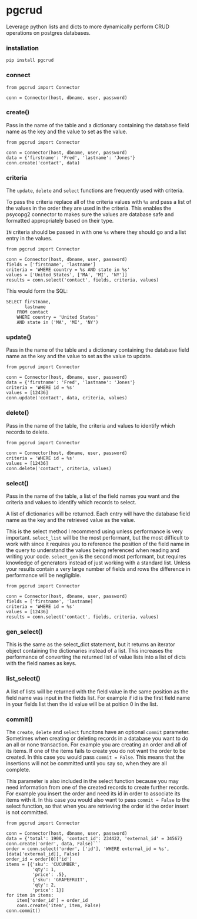 # pgcrud

Leverage python lists and dicts to more dynamically perform CRUD operations on postgres databases.

### installation

`pip install pgcrud`

### connect
```
from pgcrud import Connector

conn = Connector(host, dbname, user, password)
```

### create()

Pass in the name of the table and a dictionary containing the database field name as the key and the value to set as the value.

```
from pgcrud import Connector

conn = Connector(host, dbname, user, password)
data = {'firstname': 'Fred', 'lastname': 'Jones'}
conn.create('contact', data)
```

### criteria
The `update`, `delete` and `select` functions are frequently used with criteria. 

To pass the criteria replace all of the criteria values with `%s` and pass a list of the values in the order they are used in the criteria. This enables the psycopg2 connector to makes sure the values are database safe and formatted appropriately based on their type.

`IN` criteria should be passed in with one `%s` where they should go and a list entry in the values.

```
from pgcrud import Connector

conn = Connector(host, dbname, user, password)
fields = ['firstname', 'lastname']
criteria = 'WHERE country = %s AND state in %s'
values = ['United States', ['MA', 'MI', 'NY']]
results = conn.select('contact', fields, criteria, values)
```

This would form the SQL:
```
SELECT firstname,
       lastname
    FROM contact
    WHERE country = 'United States'
    AND state in ('MA', 'MI', 'NY')
```

### update()

Pass in the name of the table and a dictionary containing the database field name as the key and the value to set as the value to update.

```
from pgcrud import Connector

conn = Connector(host, dbname, user, password)
data = {'firstname': 'Fred', 'lastname': 'Jones'}
criteria = 'WHERE id = %s'
values = [12436]
conn.update('contact', data, criteria, values)
```

### delete()

Pass in the name of the table, the criteria and values to identify which records to delete.

```
from pgcrud import Connector

conn = Connector(host, dbname, user, password)
criteria = 'WHERE id = %s'
values = [12436]
conn.delete('contact', criteria, values)
```

### select()

Pass in the name of the table, a list of the field names you want and the criteria and values to identify which records to select.

A list of dictionaries will be returned. Each entry will have the database field name as the key and the retrieved value as the value.

This is the select method I recommend using unless performance is very important. `select_list` will be the most performant, but the most difficult to work with since it requires you to reference the position of the field name in the query to understand the values being referenced when reading and writing your code. `select_gen` is the second most performant, but requires knowledge of generators instead of just working with a standard list. Unless your results contain a very large number of fields and rows the difference in performance will be negligible.


```
from pgcrud import Connector

conn = Connector(host, dbname, user, password)
fields = ['firstname', 'lastname]
criteria = 'WHERE id = %s'
values = [12436]
results = conn.select('contact', fields, criteria, values)
```

### gen_select()

This is the same as the select_dict statement, but it returns an iterator object containing the dictionaries instead of a list. This increases the performance of converting the returned list of value lists into a list of dicts with the field names as keys.

### list_select()

A list of lists will be returned with the field value in the same position as the field name was input in the fields list. For example if id is the first field name in your fields list then the id value will be at poition 0 in the list.

### commit()

The `create`, `delete` and `select` funcitons have an optional `commit` parameter. Sometimes when creating or deleting records in a database you want to do an all or none transaction. For example you are creating an order and all of its items. If one of the items fails to create you do not want the order to be created. In this case you would pass `commit = False`. This means that the insertions will not be committed until you say so, when they are all complete.

This parameter is also included in the select function because you may need information from one of the created records to create further records. For example you insert the order and need its id in order to associate its items with it. In this case you would also want to pass `commit = False` to the select function, so that when you are retrieving the order id the order insert is not committed. 

```
from pgcrud import Connector

conn = Connector(host, dbname, user, password)
data = {'total': 1900, 'contact_id': 234422, 'external_id' = 34567}
conn.create('order', data, False)```
order = conn.select('order', ['id'], 'WHERE external_id = %s', [data['external_id]], False)
order_id = order[0]['id']
items = [{'sku': 'CUCUMBER',
          'qty': 1,
          'price': .5},
          {'sku': 'GRAPEFRUIT',
          'qty': 2,
          'price': 1}]
for item in items:
    item['order_id'] = order_id
    conn.create('item', item, False)
conn.commit()
```
